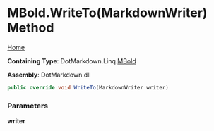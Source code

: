 <a name="_top"></a>

# MBold\.WriteTo\(MarkdownWriter\) Method

[Home](../../../../README.md#_top)

**Containing Type**: DotMarkdown\.Linq\.[MBold](../README.md#_top)

**Assembly**: DotMarkdown\.dll

```csharp
public override void WriteTo(MarkdownWriter writer)
```

### Parameters

**writer**